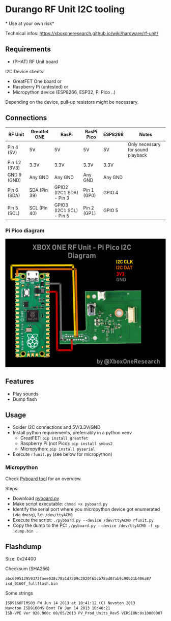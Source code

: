 # Durango RF Unit I2C tooling

<Warning>
* Use at your own risk*
</Warning>

Technical infos: <https://xboxoneresearch.github.io/wiki/hardware/rf-unit/>

## Requirements

- (PHAT) RF Unit board

I2C Device clients:
- GreatFET One board
or
- Raspberry Pi (untested)
or
- Micropython device (ESP8266, ESP32, Pi Pico ..)

Depending on the device, pull-up resistors might be necessary.

## Connections

| RF Unit      | Greatfet ONE | RasPi                    | RasPi Pico      | ESP8266     | Notes                            |
| ------------ | ------------ | ------------------------ | --------------- | ----------- |----------------------------------|
| Pin 4  (5V)  | 5V           | 5V                       | 5V              | 5V          |Only necessary for sound playback |
| Pin 12 (3V3) | 3.3V         | 3.3V                     | 3.3V            | 3.3V        |                                  |
| GND 9  (GND) | Any GND      | Any GND                  | Any GND         | Any GND     |                                  |
| Pin 6  (SDA) | SDA (Pin 39) | GPIO2 (I2C1 SDA) - Pin 3 | Pin 1 (GP0)     | GPIO 4      |                                  |
| Pin 5  (SCL) | SCL (Pin 40) | GPIO3 (I2C1 SCL) - Pin 5 | Pin 2 (GP1)     | GPIO 5      |                                  |

### Pi Pico diagram

![Pi Pico Rf Unit connection diagram](./pi_pico_diagram.png)

## Features

- Play sounds
- Dump flash

## Usage

- Solder I2C connections and 5V/3.3V/GND
- Install python requirements, preferrably in a python venv
  - GreatFET: `pip install greatfet`
  - Raspberry Pi (not Pico): `pip install smbus2`
  - Micropython: `pip install pyserial`
- Execute `rfunit.py` (see below for micropython)

### Micropython

Check [Pyboard tool](https://docs.micropython.org/en/latest/reference/pyboard.py.html) for an overview.

Steps:
- Download [pyboard.py](https://github.com/micropython/micropython/blob/master/tools/pyboard.py)
- Make script executable: `chmod +x pyboard.py`
- Identify the serial port where you micropython device got enumerated (via `dmesg`), f.e. `/dev/ttyACM0`
- Execute the script: `./pyboard.py --device /dev/ttyACM0 rfunit.py`
- Copy the dump to the PC: `./pyboard.py --device /dev/ttyACM0 -f cp :dump.bin .`


## Flashdump

Size: 0x24400

Checksum (SHA256)
```
abc699513959372faee038c78a1d7509c2020f65cb78ad07ab9c90b21b406a87  isd_9160f_fullflash.bin
```

Some strings
```
ISD9160FIMS03 FW Jun 14 2013 at 10:41:12 (C) Nuvoton 2013
Nuvoton ISD9160MS Boot FW Jun 14 2013 10:40:21 
ISD-VPE Ver 920.000c 08/05/2013 PV_Prod_Units_Rev5 VERSION:0x10000007
```
